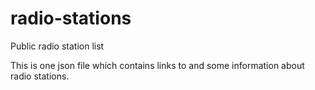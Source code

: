# radio-stations
Public radio station list

This is one json file which contains links to and some information about radio stations.
